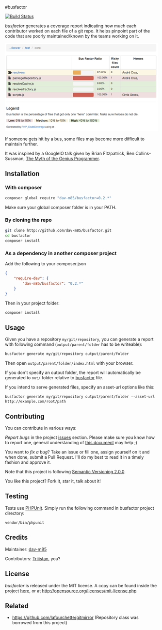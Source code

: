 #busfactor

[![Build Status](https://travis-ci.org/dav-m85/busfactor.png?branch=master)](https://travis-ci.org/dav-m85/busfactor)

*busfactor* generates a coverage report indicating how much each contributor worked on each file of a git repo.
It helps pinpoint part of the code that are poorly maintained/known by the teams working on it.

![screenshot](https://github.com/dav-m85/busfactor/raw/master/doc/screenshot.png)

If someone gets hit by a bus, some files may become more difficult to maintain further.

It was inspired by a GoogleIO talk given by Brian Fitzpatrick, Ben Collins-Sussman,
[The Myth of the Genius Programmer](https://www.youtube.com/watch?v=0SARbwvhupQ).

Installation
------------

### With composer

```bash
composer global require "dav-m85/busfactor=0.2.*"
```

Make sure your global composer folder is in your PATH.

### By cloning the repo

```bash
git clone http://github.com/dav-m85/busfactor.git
cd busfactor
composer install
```

### As a dependency in another composer project

Add the following to your composer.json
```json
{
    "require-dev": {
        "dav-m85/busfactor": "0.2.*"
    }
}
```
Then in your project folder:
```bash
composer install
```

Usage
-----

Given you have a repository `my/git/repository`, you can generate a report with following command
(`output/parent/folder` has to be writeable):
```bash
busfactor generate my/git/repository output/parent/folder
```

Then open `output/parent/folder/index.html` with your browser.

If you don't specify an output folder, the report will automatically be generated to `out/` folder relative to
[busfactor](busfactor) file.

If you intend to serve generated files, specify an asset-url options like this:
```
busfactor generate my/git/repository output/parent/folder --asset-url http://example.com/root/path
```

Contributing
------------

You can contribute in various ways:

*Report bugs* in the project [issues](../../issues) section.
Please make sure you know how to report one, general understanding of
[this document](http://www.chiark.greenend.org.uk/~sgtatham/bugs.html) may help ;)

You want to *fix a bug*? Take an issue or fill one, assign yourself on it and when done, submit a Pull Request. I'll do
my best to read it in a timely fashion and approve it.

Note that this project is following [Semantic Versioning 2.0.0](http://semver.org/).

You like this project? Fork it, star it, talk about it!

Testing
-------

Tests use [PHPUnit](https://phpunit.de).
Simply run the following command in busfactor project directory:
```
vendor/bin/phpunit
```

Credits
-------
Maintainer: [dav-m85](http://github.com/dav-m85)

Contributors: [Triiistan](http://github.com/Triiistan), you?

License
-------
*busfactor* is released under the MIT license.
A copy can be found inside the project [here](LICENSE.txt), or at http://opensource.org/licenses/mit-license.php

Related
-------
*  https://github.com/lafourchette/gitmirror (Repository class was borrowed from this project)
